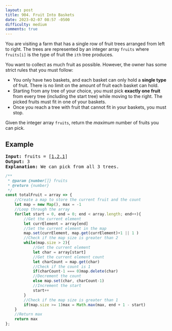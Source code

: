 ```yaml
---
layout: post
title: 904. Fruit Into Baskets
date: 2023-02-07 08:57 -0500
difficulty: medium
comments: true
---
```


You are visiting a farm that has a single row of fruit trees arranged from left to right. The trees are represented by an integer array `fruits` where `fruits[i]` is the type of fruit the `ith` tree produces.

You want to collect as much fruit as possible. However, the owner has some strict rules that you must follow:

- You only have two baskets, and each basket can only hold a **single type** of fruit. There is no limit on the amount of fruit each basket can hold.
- Starting from any tree of your choice, you must pick **exactly one fruit** from every tree (including the start tree) while moving to the right. The picked fruits must fit in one of your baskets.
- Once you reach a tree with fruit that cannot fit in your baskets, you must stop.

Given the integer array `fruits`, return the _maximum_ number of fruits you can pick.

## Example

<pre><strong>Input:</strong> fruits = [<u>1,2,1</u>]
<strong>Output:</strong> 3
<strong>Explanation:</strong> We can pick from all 3 trees.
</pre>

```javascript
/**
 * @param {number[]} fruits
 * @return {number}
 */
const totalFruit = array => {
    //Create a map to store the current fruit and the count
    let map = new Map(), max = -1
    //Loop through the array
    for(let start = 0, end = 0; end < array.length; end++){
        //Get the current element
        let currElement = array[end]
        //Set the current element in the map
        map.set(currElement, map.get(currElement)+1 || 1 )
        //Check if the map size is greater than 2
        while(map.size > 2){
            //Get the current element
            let char = array[start]
            //Get the current element count
            let charCount = map.get(char)
            //Check if the count is 1
            if(charCount-1 === 0)map.delete(char)
            //Decrement the count
            else map.set(char, charCount-1)
            //Increment the start
            start++
        }
        //Check if the map size is greater than 1
        if(map.size >= 1)max = Math.max(max, end + 1 - start)
    }
    //Return max
    return max
};
```
